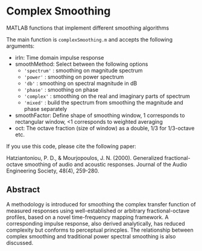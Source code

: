 # Complex Smoothing
 MATLAB functions that implement different smoothing algorithms

The main function is `complexSmoothing.m` and accepts the following arguments:
 - irIn: Time domain impulse response
 - smoothMethod: Select between the following options
   - `'spectrum'` : smoothing on magnitude spectrum
   - `'power'` : smoothing on power spectrum
   - `'db'` : smoothing on spectral magnitude in dB
   - `'phase'` : smoothing on phase
   - `'complex'` : smoothing on the real and imaginary parts of spectrum
   - `'mixed'` : build the spectrum from smoothing the magnitude and phase separately
 - smoothFactor: Define shape of smoothing window, 1 corresponds to rectangular window, <1 corresponds to weighted averaging
 - oct: The octave fraction (size of window) as a double, 1/3 for 1/3-octave etc.

If you use this code, please cite the following paper:

Hatziantoniou, P. D., & Mourjopoulos, J. N. (2000). Generalized fractional-octave smoothing of audio and acoustic responses. Journal of the Audio Engineering Society, 48(4), 259-280.

## Abstract

A methodology is introduced for smoothing the complex transfer function of measured responses using well-established or arbitrary fractional-octave profiles, based on a novel time-frequency mapping framework. A corresponding impulse response, also derived analytically, has reduced complexity but conforms to perceptual princples. The relationship between complex smoothing and traditional power spectral smoothing is also discussed. 
